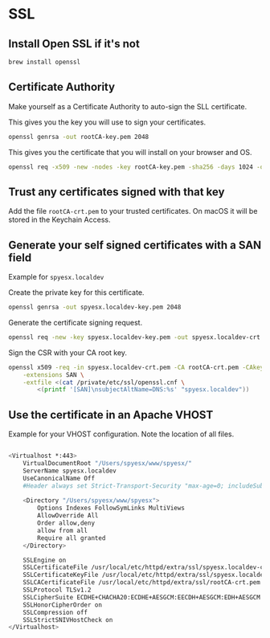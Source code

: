 # SSL

## Install Open SSL if it's not

```bash
brew install openssl
```

## Certificate Authority

Make yourself as a Certificate Authority to auto-sign the SLL certificate.

This gives you the key you will use to sign your certificates.

```bash
openssl genrsa -out rootCA-key.pem 2048
```

This gives you the certificate that you will install on your browser and OS.

```bash
openssl req -x509 -new -nodes -key rootCA-key.pem -sha256 -days 1024 -out rootCA-crt.pem
```

## Trust any certificates signed with that key

Add the file `rootCA-crt.pem` to your trusted certificates. On macOS it will be stored in the Keychain Access.

## Generate your self signed certificates with a SAN field

Example for `spyesx.localdev`

Create the private key for this certificate.

```bash
openssl genrsa -out spyesx.localdev-key.pem 2048
```

Generate the certificate signing request.

```bash
openssl req -new -key spyesx.localdev-key.pem -out spyesx.localdev-crt.pem -subj /CN="spyesx.localdev"
```

Sign the CSR with your CA root key.

```bash
openssl x509 -req -in spyesx.localdev-crt.pem -CA rootCA-crt.pem -CAkey rootCA-key.pem -CAcreateserial -out spyesx.localdev-crt.pem -days 500 -sha256 \
    -extensions SAN \
    -extfile <(cat /private/etc/ssl/openssl.cnf \
        <(printf '[SAN]\nsubjectAltName=DNS:%s' "spyesx.localdev"))
```

## Use the certificate in an Apache VHOST

Example for your VHOST configuration. Note the location of all files. 

```bash

<Virtualhost *:443>
	VirtualDocumentRoot "/Users/spyesx/www/spyesx/"
	ServerName spyesx.localdev
	UseCanonicalName Off
	#Header always set Strict-Transport-Security "max-age=0; includeSubdomains;"
	
	<Directory "/Users/spyesx/www/spyesx">
		Options Indexes FollowSymLinks MultiViews
		AllowOverride All
		Order allow,deny
		allow from all
		Require all granted
	</Directory>

	SSLEngine on
	SSLCertificateFile /usr/local/etc/httpd/extra/ssl/spyesx.localdev-crt.pem
	SSLCertificateKeyFile /usr/local/etc/httpd/extra/ssl/spyesx.localdev-key.pem
	SSLCACertificateFile /usr/local/etc/httpd/extra/ssl/rootCA-crt.pem
	SSLProtocol TLSv1.2
	SSLCipherSuite ECDHE+CHACHA20:ECDHE+AESGCM:EECDH+AESGCM:EDH+AESGCM:AES256+EECDH:AES256+EDH
	SSLHonorCipherOrder on
	SSLCompression off
	SSLStrictSNIVHostCheck on
</Virtualhost>

```


